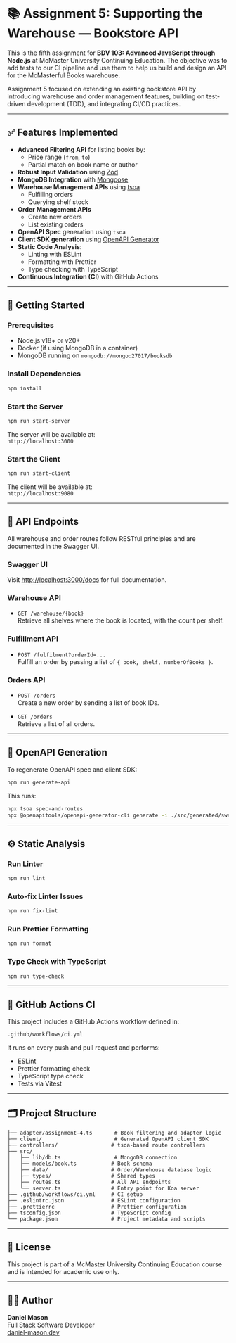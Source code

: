 # 📚 Assignment 5: Supporting the Warehouse — Bookstore API

This is the fifth assignment for **BDV 103: Advanced JavaScript through Node.js** at McMaster University Continuing Education. The objective was to add tests to our CI pipeline and use them to help us build and design an API for the McMasterful Books warehouse.

Assignment 5 focused on extending an existing bookstore API by introducing warehouse and order management features, building on test-driven development (TDD), and integrating CI/CD practices.

---

## ✅ Features Implemented

- **Advanced Filtering API** for listing books by:
  - Price range (`from`, `to`)
  - Partial match on book name or author
- **Robust Input Validation** using [Zod](https://github.com/colinhacks/zod)
- **MongoDB Integration** with [Mongoose](https://mongoosejs.com/)
- **Warehouse Management APIs** using [tsoa](https://tsoa-community.github.io/docs/)
  - Fulfilling orders
  - Querying shelf stock
- **Order Management APIs**
  - Create new orders
  - List existing orders
- **OpenAPI Spec** generation using `tsoa`
- **Client SDK generation** using [OpenAPI Generator](https://openapi-generator.tech/)
- **Static Code Analysis**:
  - Linting with ESLint
  - Formatting with Prettier
  - Type checking with TypeScript
- **Continuous Integration (CI)** with GitHub Actions

---

## 🚀 Getting Started

### Prerequisites

- Node.js v18+ or v20+
- Docker (if using MongoDB in a container)
- MongoDB running on `mongodb://mongo:27017/booksdb`

### Install Dependencies

```bash
npm install
```

### Start the Server

```bash
npm run start-server
```

The server will be available at:  
`http://localhost:3000`

### Start the Client

```bash
npm run start-client
```

The client will be available at:  
`http://localhost:9080`

---

## 🧪 API Endpoints

All warehouse and order routes follow RESTful principles and are documented in the Swagger UI.

### Swagger UI

Visit [http://localhost:3000/docs](http://localhost:3000/docs) for full documentation.

### Warehouse API

- `GET /warehouse/{book}`  
  Retrieve all shelves where the book is located, with the count per shelf.

### Fulfillment API

- `POST /fulfilment?orderId=...`  
  Fulfill an order by passing a list of `{ book, shelf, numberOfBooks }`.

### Orders API

- `POST /orders`  
  Create a new order by sending a list of book IDs.

- `GET /orders`  
  Retrieve a list of all orders.

---

## 🔧 OpenAPI Generation

To regenerate OpenAPI spec and client SDK:

```bash
npm run generate-api
```

This runs:

```bash
npx tsoa spec-and-routes
npx @openapitools/openapi-generator-cli generate -i ./src/generated/swagger.json -o ./client -g typescript-fetch --additional-properties=supportsES6=true,namingConvention=camelCase,apiNameSuffix=Api
```

---

## ⚙️ Static Analysis

### Run Linter

```bash
npm run lint
```

### Auto-fix Linter Issues

```bash
npm run fix-lint
```

### Run Prettier Formatting

```bash
npm run format
```

### Type Check with TypeScript

```bash
npm run type-check
```

---

## 🧪 GitHub Actions CI

This project includes a GitHub Actions workflow defined in:

```
.github/workflows/ci.yml
```

It runs on every push and pull request and performs:

- ESLint
- Prettier formatting check
- TypeScript type check
- Tests via Vitest

---

## 🗂️ Project Structure

```
├── adapter/assignment-4.ts       # Book filtering and adapter logic
├── client/                       # Generated OpenAPI client SDK
├── controllers/                 # tsoa-based route controllers
├── src/
│   ├── lib/db.ts                 # MongoDB connection
│   ├── models/book.ts           # Book schema
│   ├── data/                    # Order/Warehouse database logic
│   ├── types/                   # Shared types
│   ├── routes.ts                # All API endpoints
│   └── server.ts                # Entry point for Koa server
├── .github/workflows/ci.yml     # CI setup
├── .eslintrc.json               # ESLint configuration
├── .prettierrc                  # Prettier configuration
├── tsconfig.json                # TypeScript config
└── package.json                 # Project metadata and scripts
```

---

## 📄 License

This project is part of a McMaster University Continuing Education course and is intended for academic use only.

---

## 👨‍💻 Author

**Daniel Mason**  
Full Stack Software Developer  
[daniel-mason.dev](https://daniel-mason.dev)
